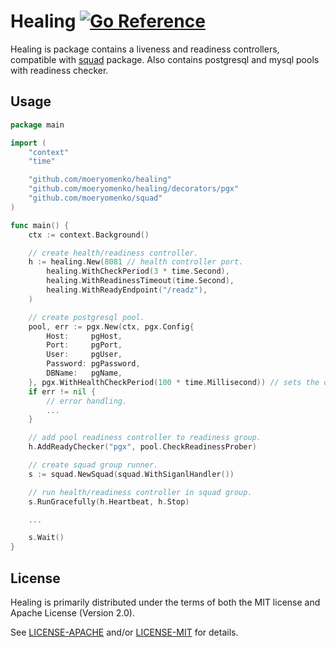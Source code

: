 # Healing [![Go Reference](https://pkg.go.dev/badge/github.com/moeryomenko/healing.svg)](https://pkg.go.dev/github.com/moeryomenko/healing)

Healing is package contains a liveness and readiness controllers, compatible with
[squad](http://github.com/moeryomenko/squad) package. Also contains postgresql and mysql pools with readiness checker.

## Usage

```go
package main

import (
	"context"
	"time"

	"github.com/moeryomenko/healing"
	"github.com/moeryomenko/healing/decorators/pgx"
	"github.com/moeryomenko/squad"
)

func main() {
	ctx := context.Background()

	// create health/readiness controller.
	h := healing.New(8081 // health controller port.
		healing.WithCheckPeriod(3 * time.Second),
		healing.WithReadinessTimeout(time.Second),
		healing.WithReadyEndpoint("/readz"),
	)

	// create postgresql pool.
	pool, err := pgx.New(ctx, pgx.Config{
		Host:     pgHost,
		Port:     pgPort,
		User:     pgUser,
		Password: pgPassword,
		DBName:   pgName,
	}, pgx.WithHealthCheckPeriod(100 * time.Millisecond)) // sets the duration between checks of the health of idle conn.
	if err != nil {
		// error handling.
		...
	}

	// add pool readiness controller to readiness group.
	h.AddReadyChecker("pgx", pool.CheckReadinessProber)

	// create squad group runner.
	s := squad.NewSquad(squad.WithSiganlHandler())

	// run health/readiness controller in squad group.
	s.RunGracefully(h.Heartbeat, h.Stop)

	...

	s.Wait()
}
```

## License

Healing is primarily distributed under the terms of both the MIT license and Apache License (Version 2.0).

See [LICENSE-APACHE](LICENSE-APACHE) and/or [LICENSE-MIT](LICENSE-MIT) for details.

